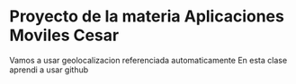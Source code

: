 # Proyecto de la materia Aplicaciones Moviles Cesar
Vamos a usar geolocalizacion referenciada automaticamente
En esta clase aprendi a usar github